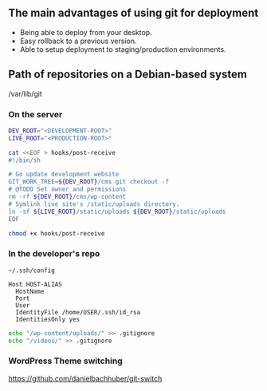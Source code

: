 ## The main advantages of using git for deployment

- Being able to deploy from your desktop.
- Easy rollback to a previous version.
- Able to setup deployment to staging/production environments.

## Path of repositories on a Debian-based system

/var/lib/git

### On the server

```bash
DEV_ROOT="<DEVELOPMENT-ROOT>"
LIVE_ROOT="<PRODUCTION-ROOT>"

cat <<EOF > hooks/post-receive
#!/bin/sh

# Go update development website
GIT_WORK_TREE=${DEV_ROOT}/cms git checkout -f
# @TODO Set owner and permissions
rm -rf ${DEV_ROOT}/cms/wp-content
# Symlink live site's /static/uploads directory.
ln -sf ${LIVE_ROOT}/static/uploads ${DEV_ROOT}/static/uploads
EOF

chmod +x hooks/post-receive
```

### In the developer's repo

`~/.ssh/config`

```
Host HOST-ALIAS
  HostName
  Port
  User
  IdentityFile /home/USER/.ssh/id_rsa
  IdentitiesOnly yes
```

```bash
echo "/wp-content/uploads/" >> .gitignore
echo "/videos/" >> .gitignore
```

### WordPress Theme switching

https://github.com/danielbachhuber/git-switch

